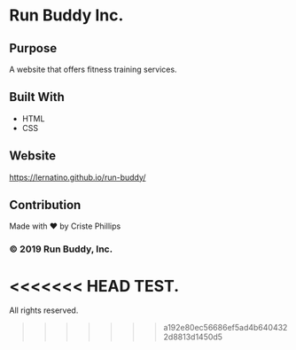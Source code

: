 # Run Buddy Inc.

## Purpose
A website that offers fitness training services.

## Built With
* HTML
* CSS

## Website
https://lernatino.github.io/run-buddy/

## Contribution
Made with ❤️ by Criste Phillips

### © 2019 Run Buddy, Inc.
<<<<<<< HEAD
TEST.
=======

All rights reserved.
>>>>>>> a192e80ec56686ef5ad4b6404322d8813d1450d5
